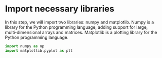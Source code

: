 # Import necessary libraries

In this step, we will import two libraries: numpy and matplotlib. Numpy is a library for the Python programming language, adding support for large, multi-dimensional arrays and matrices. Matplotlib is a plotting library for the Python programming language.

```python
import numpy as np
import matplotlib.pyplot as plt
```
